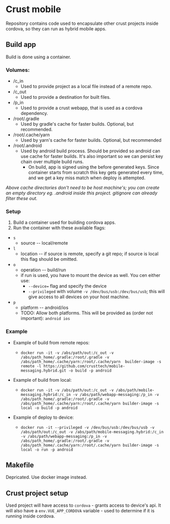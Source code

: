 # Crust mobile
Repository contains code used to encapsulate other crust projects inside cordova, so they can run as hybrid mobile apps.

## Build app
Build is done using a container.

### Volumes:
* /c_in
  * Used to provide project as a local file instead of a remote repo.
* /c_out
  * Used to provide a destination for built files.
* /p_in
  * Used to provide a crust webapp, that is used as a cordova dependency.
* /root/.gradle
  * Used by gradle's cache for faster builds. Optional, but recommended.
* /root/.cache/yarn
  * Used by yarn's cache for faster builds. Optional, but recommended
* /root/.android
  * Used by android build process. Should be provided so android can use cache for faster builds. It's also important so we can persist key chain over multiple build runs.
    * On build, app is signed using the before generated keys. Since container starts from scratch this key gets generated every time, and we get a key miss match when deploy is attempted.

*Above cache directories don't need to be host machine's; you can create an empty directory eg. .android inside this project. gitignore can already filter these out.*

### Setup
1. Build a container used for building cordova apps.
2. Run the container with these available flags:
  * `s`
    * source -- local/remote
  * `l`
    * location -- if source is remote, specify a git repo; if source is local this flag should be omitted.
  * `o`
    * operation -- build/run
    * if run is used, you have to mount the device as well. You cen either use:
      * `--device=` flag and specify the device
      * `--privileged` with volume `-v /dev/bus/usb:/dev/bus/usb`; this will give access to all devices on your host machine.
  * `p`
    * platform -- android/ios
    * TODO: Allow both platforms. This will be provided as (order not important): `android ios`

### Example
* Example of build from remote repos:
  * `docker run -it -v /abs/path/out:/c_out -v /abs/path_home/.gradle:/root/.gradle -v /abs/path_home/.cache/yarn:/root/.cache/yarn  builder-image -s remote -l https://github.com/crusttech/mobile-messaging.hybrid.git -o build -p android`

* Example of build from local:
  * `docker run -it -v /abs/path/out:/c_out -v /abs/path/mobile-messaging.hybrid:/c_in -v /abs/path/webapp-messaging:/p_in -v /abs/path_home/.gradle:/root/.gradle -v /abs/path_home/.cache/yarn:/root/.cache/yarn builder-image -s local -o build -p android`

* Example of deploy to device:
  * `docker run -it --privileged -v /dev/bus/usb:/dev/bus/usb -v /abs/path/out:/c_out -v /abs/path/mobile-messaging.hybrid:/c_in -v /abs/path/webapp-messaging:/p_in -v /abs/path_home/.gradle:/root/.gradle -v /abs/path_home/.cache/yarn:/root/.cache/yarn builder-image -s local -o run -p android`

## Makefile
Depricated. Use docker image instead.

## Crust project setup
Used project will have access to `cordova` - grants access to device's api. It will also have a `env.VUE_APP_CORDOVA` variable - used to determine if it is running inside cordova.
